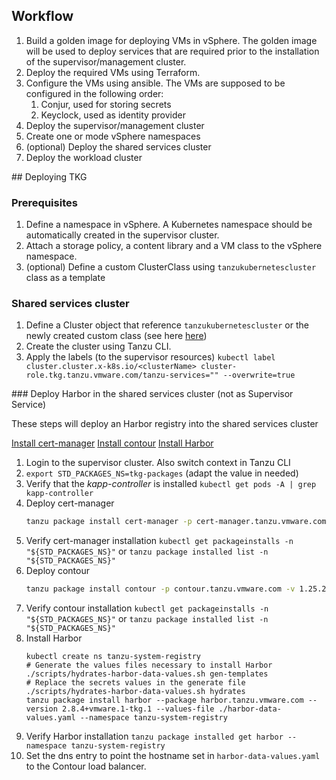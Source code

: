 ## Workflow

1. Build a golden image for deploying VMs in vSphere. The golden image will be used to deploy services that are required prior to the installation of the supervisor/management cluster.
1. Deploy the required VMs using Terraform.
1. Configure the VMs using ansible. The VMs are supposed to be configured in the following order:
    1. Conjur, used for storing secrets
    1. Keyclock, used as identity provider
1. Deploy the supervisor/management cluster
1. Create one or mode vSphere namespaces
1. (optional) Deploy the shared services cluster
1. Deploy the workload cluster


## Deploying TKG

### Prerequisites
1. Define a namespace in vSphere. A Kubernetes namespace should be automatically created in the supervisor cluster.
1. Attach a storage policy, a content library and a VM class to the vSphere namespace.
1. (optional) Define a custom ClusterClass using `tanzukubernetescluster` class as a template

### Shared services cluster

1. Define a Cluster object that reference `tanzukubernetescluster` or the newly created custom class (see here [here](./manifests/cluster-shared-services.yaml))
1. Create the cluster using Tanzu CLI.
1. Apply the labels (to the supervisor resources)
    `kubectl label cluster.cluster.x-k8s.io/<clusterName> cluster-role.tkg.tanzu.vmware.com/tanzu-services="" --overwrite=true`

### Deploy Harbor in the shared services cluster (not as Supervisor Service)

These steps will deploy an Harbor registry into the shared services cluster

[Install cert-manager](https://docs.vmware.com/en/VMware-Tanzu-Packages/2023.9.19/tanzu-packages/packages-cert-mgr-super.html#cli)
[Install contour](https://docs.vmware.com/en/VMware-Tanzu-Packages/2023.9.19/tanzu-packages/packages-contour-super.html#cli)
[Install Harbor](https://docs.vmware.com/en/VMware-Tanzu-Packages/2023.9.19/tanzu-packages/packages-harbor-super.html)


1. Login to the supervisor cluster. Also switch context in Tanzu CLI
1. `export STD_PACKAGES_NS=tkg-packages` (adapt the value in needed)
1. Verify that the <i>kapp-controller</i> is installed
    `kubectl get pods -A | grep kapp-controller`
1. Deploy cert-manager
    ```bash
    tanzu package install cert-manager -p cert-manager.tanzu.vmware.com -n <STD_PACKAGES_NS> -v 1.12.2+vmware.1-tkg.1
    ```
1. Verify cert-manager installation
    `kubectl get packageinstalls -n "${STD_PACKAGES_NS}"` or `tanzu package installed list -n "${STD_PACKAGES_NS}"`
1. Deploy contour
    ```bash
    tanzu package install contour -p contour.tanzu.vmware.com -v 1.25.2+vmware.1-tkg.1 --values-file contour-data-values.yaml -n <STD_PACKAGES_NS>
    ```
1. Verify contour installation
    `kubectl get packageinstalls -n "${STD_PACKAGES_NS}"` or `tanzu package installed list -n "${STD_PACKAGES_NS}"`
1. Install Harbor
    ```
    kubectl create ns tanzu-system-registry
    # Generate the values files necessary to install Harbor
    ./scripts/hydrates-harbor-data-values.sh gen-templates
    # Replace the secrets values in the generate file
    ./scripts/hydrates-harbor-data-values.sh hydrates
    tanzu package install harbor --package harbor.tanzu.vmware.com --version 2.8.4+vmware.1-tkg.1 --values-file ./harbor-data-values.yaml --namespace tanzu-system-registry
    ```
1. Verify Harbor installation
    `tanzu package installed get harbor --namespace tanzu-system-registry`
1. Set the dns entry to point the hostname set in `harbor-data-values.yaml` to the Contour load balancer. 